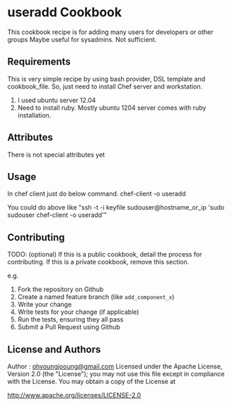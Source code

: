 useradd Cookbook
================
 This cookbook recipe is for adding many users for developers or other groups
 Maybe useful for sysadmins. Not sufficient. 


Requirements
------------

 This is very simple recipe by using bash provider, DSL template and cookbook_file.
 So, just need to install Chef server and workstation.
 1. I used ubuntu server 12.04
 2. Need to install ruby. Mostly ubuntu 1204 server comes with ruby installation.

Attributes
----------
 There is not special attributes yet


Usage
-----
In chef client just do below command.
chef-client -o useradd

You could do above like "ssh -t -i keyfile sudouser@hostname_or_ip 'sudo sudouser chef-client -o useradd'"


Contributing
------------
TODO: (optional) If this is a public cookbook, detail the process for contributing. If this is a private cookbook, remove this section.

e.g.
1. Fork the repository on Github
2. Create a named feature branch (like `add_component_x`)
3. Write your change
4. Write tests for your change (if applicable)
5. Run the tests, ensuring they all pass
6. Submit a Pull Request using Github

License and Authors
-------------------
Author : ohyoungjooung@gmail.com
Licensed under the Apache License, Version 2.0 (the "License"); you may not use this file except in compliance with the License. You may obtain a copy of the License at

http://www.apache.org/licenses/LICENSE-2.0
